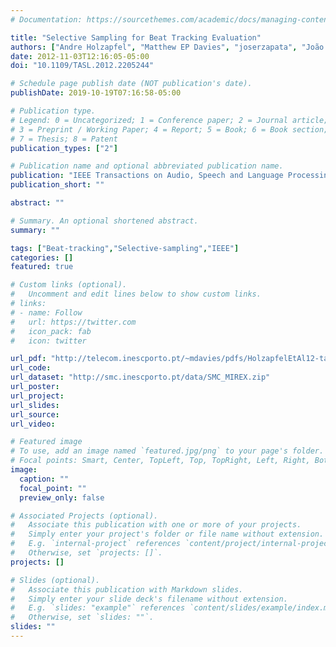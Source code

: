 ```yaml
---
# Documentation: https://sourcethemes.com/academic/docs/managing-content/

title: "Selective Sampling for Beat Tracking Evaluation"
authors: ["Andre Holzapfel", "Matthew EP Davies", "joserzapata", "João Lobato Oliveira", "Fabien Gouyon"]
date: 2012-11-03T12:16:05-05:00
doi: "10.1109/TASL.2012.2205244"

# Schedule page publish date (NOT publication's date).
publishDate: 2019-10-19T07:16:58-05:00

# Publication type.
# Legend: 0 = Uncategorized; 1 = Conference paper; 2 = Journal article;
# 3 = Preprint / Working Paper; 4 = Report; 5 = Book; 6 = Book section;
# 7 = Thesis; 8 = Patent
publication_types: ["2"]

# Publication name and optional abbreviated publication name.
publication: "IEEE Transactions on Audio, Speech and Language Processing, Vol. 20, No. 9, P. 2539-2548"
publication_short: ""

abstract: ""

# Summary. An optional shortened abstract.
summary: ""

tags: ["Beat-tracking","Selective-sampling","IEEE"]
categories: []
featured: true

# Custom links (optional).
#   Uncomment and edit lines below to show custom links.
# links:
# - name: Follow
#   url: https://twitter.com
#   icon_pack: fab
#   icon: twitter

url_pdf: "http://telecom.inescporto.pt/~mdavies/pdfs/HolzapfelEtAl12-taslp.pdf"
url_code:
url_dataset: "http://smc.inescporto.pt/data/SMC_MIREX.zip"
url_poster:
url_project:
url_slides:
url_source:
url_video:

# Featured image
# To use, add an image named `featured.jpg/png` to your page's folder. 
# Focal points: Smart, Center, TopLeft, Top, TopRight, Left, Right, BottomLeft, Bottom, BottomRight.
image:
  caption: ""
  focal_point: ""
  preview_only: false

# Associated Projects (optional).
#   Associate this publication with one or more of your projects.
#   Simply enter your project's folder or file name without extension.
#   E.g. `internal-project` references `content/project/internal-project/index.md`.
#   Otherwise, set `projects: []`.
projects: []

# Slides (optional).
#   Associate this publication with Markdown slides.
#   Simply enter your slide deck's filename without extension.
#   E.g. `slides: "example"` references `content/slides/example/index.md`.
#   Otherwise, set `slides: ""`.
slides: ""
---
```

